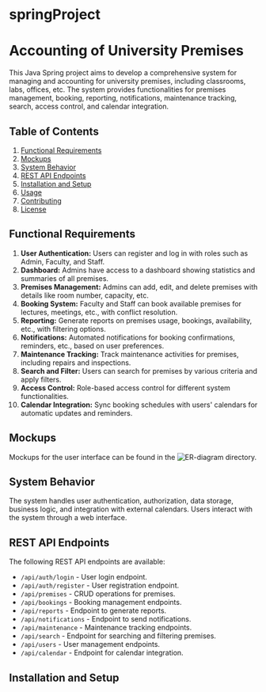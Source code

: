 # springProject
# Accounting of University Premises

This Java Spring project aims to develop a comprehensive system for managing and accounting for university premises, including classrooms, labs, offices, etc. The system provides functionalities for premises management, booking, reporting, notifications, maintenance tracking, search, access control, and calendar integration.

## Table of Contents
1. [Functional Requirements](#functional-requirements)
2. [Mockups](#mockups)
3. [System Behavior](#system-behavior)
4. [REST API Endpoints](#rest-api-endpoints)
5. [Installation and Setup](#installation-and-setup)
6. [Usage](#usage)
7. [Contributing](#contributing)
8. [License](#license)

## Functional Requirements

1. **User Authentication:** Users can register and log in with roles such as Admin, Faculty, and Staff.
2. **Dashboard:** Admins have access to a dashboard showing statistics and summaries of all premises.
3. **Premises Management:** Admins can add, edit, and delete premises with details like room number, capacity, etc.
4. **Booking System:** Faculty and Staff can book available premises for lectures, meetings, etc., with conflict resolution.
5. **Reporting:** Generate reports on premises usage, bookings, availability, etc., with filtering options.
6. **Notifications:** Automated notifications for booking confirmations, reminders, etc., based on user preferences.
7. **Maintenance Tracking:** Track maintenance activities for premises, including repairs and inspections.
8. **Search and Filter:** Users can search for premises by various criteria and apply filters.
9. **Access Control:** Role-based access control for different system functionalities.
10. **Calendar Integration:** Sync booking schedules with users' calendars for automatic updates and reminders.

## Mockups

Mockups for the user interface can be found in the ![ER-diagram](https://drawsql.app/teams/pnu-7/diagrams/kursova) directory.

## System Behavior

The system handles user authentication, authorization, data storage, business logic, and integration with external calendars. Users interact with the system through a web interface.

## REST API Endpoints

The following REST API endpoints are available:
- `/api/auth/login` - User login endpoint.
- `/api/auth/register` - User registration endpoint.
- `/api/premises` - CRUD operations for premises.
- `/api/bookings` - Booking management endpoints.
- `/api/reports` - Endpoint to generate reports.
- `/api/notifications` - Endpoint to send notifications.
- `/api/maintenance` - Maintenance tracking endpoints.
- `/api/search` - Endpoint for searching and filtering premises.
- `/api/users` - User management endpoints.
- `/api/calendar` - Endpoint for calendar integration.

## Installation and Setup


